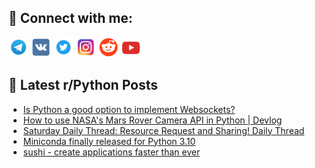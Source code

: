 ## 🔎 Connect with me:
[<img src="https://github.com/bullbesh/bullbesh/blob/main/images/Telegram.png" width="32" height="32" />](https://t.me/bullbesh)
[<img src="https://github.com/bullbesh/bullbesh/blob/main/images/VK.png" width="32" height="32" />](https://vk.com/bullbesh)
[<img src="https://github.com/bullbesh/bullbesh/blob/main/images/Twitter.png" width="32" height="32" />](https://twitter.com/bullbesh1)
[<img src="https://github.com/bullbesh/bullbesh/blob/main/images/Instagram.png" width="32" height="32" />](https://www.instagram.com/bullbesh)
[<img src="https://github.com/bullbesh/bullbesh/blob/main/images/Reddit.png" width="32" height="32" />](https://www.reddit.com/user/bullbesh)
[<img src="https://github.com/bullbesh/bullbesh/blob/main/images/YouTube.png" width="32" height="32" />](https://www.youtube.com/channel/UCtfjRs6uzgq5mfm8S06WTcg)

## 📕 Latest r/Python Posts
<!-- BLOG-POST-LIST:START -->
- [Is Python a good option to implement Websockets?](https://www.reddit.com/r/Python/comments/zu4k17/is_python_a_good_option_to_implement_websockets/)
- [How to use NASA&#39;s Mars Rover Camera API in Python | Devlog](https://www.reddit.com/r/Python/comments/ztx6sw/how_to_use_nasas_mars_rover_camera_api_in_python/)
- [Saturday Daily Thread: Resource Request and Sharing! Daily Thread](https://www.reddit.com/r/Python/comments/ztwhol/saturday_daily_thread_resource_request_and/)
- [Miniconda finally released for Python 3.10](https://www.reddit.com/r/Python/comments/ztt9t9/miniconda_finally_released_for_python_310/)
- [sushi - create applications faster than ever](https://www.reddit.com/r/Python/comments/ztr8rl/sushi_create_applications_faster_than_ever/)
<!-- BLOG-POST-LIST:END -->
